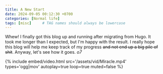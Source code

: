 ```yaml
---
title: A New Start
date: 2024-09-05 00:12:30 +0700
categories: [Normal life]
tags: [misc]     # TAG names should always be lowercase
---
```


Whew! I finally got this blog up and running after migrating from Hugo. It took me longer than I expected, but I'm happy with the result. I really hope this blog will help me keep track of my progress ~~and not end up a big pile of shit~~. Anyway, let's see how it goes. *o7*

{%
  include embed/video.html
  src='/assets/vid/Miracle.mp4'
  types='ogg|mov'
  autoplay=true
  loop=true
  muted=false
%}